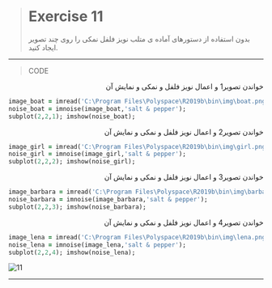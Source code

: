 
> # Exercise 11
> بدون استفاده از دستورهای آماده ی متلب نویز فلفل نمکی را روی چند تصویر ایجاد کنید.
***
>CODE

<div dir="rtl">
خواندن تصویر1 و اعمال نویز فلفل و نمکی و نمایش آن
</div>

```ruby
image_boat = imread('C:\Program Files\Polyspace\R2019b\bin\img\boat.png');
noise_boat = imnoise(image_boat,'salt & pepper');
subplot(2,2,1); imshow(noise_boat);
```

<div dir="rtl">
خواندن تصویر2 و اعمال نویز فلفل و نمکی و نمایش آن
</div>

```ruby
image_girl = imread('C:\Program Files\Polyspace\R2019b\bin\img\girl.png');
noise_girl = imnoise(image_girl,'salt & pepper');
subplot(2,2,2); imshow(noise_girl);
```

<div dir="rtl">
خواندن تصویر3 و اعمال نویز فلفل و نمکی و نمایش آن
</div>

```ruby
image_barbara = imread('C:\Program Files\Polyspace\R2019b\bin\img\barbara.png');
noise_barbara = imnoise(image_barbara,'salt & pepper');
subplot(2,2,3); imshow(noise_barbara);
```


<div dir="rtl">
خواندن تصویر4 و اعمال نویز فلفل و نمکی و نمایش آن
</div>

```ruby
image_lena = imread('C:\Program Files\Polyspace\R2019b\bin\img\lena.png');
noise_lena = imnoise(image_lena,'salt & pepper');
subplot(2,2,4); imshow(noise_lena);
```
![11](https://user-images.githubusercontent.com/57560004/116746905-6e348100-aa12-11eb-98b0-b402b0f79c9c.jpg)

***
